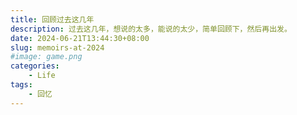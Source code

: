 ```yaml
---
title: 回顾过去这几年
description: 过去这几年，想说的太多，能说的太少，简单回顾下，然后再出发。
date: 2024-06-21T13:44:30+08:00
slug: memoirs-at-2024
#image: game.png
categories:
    - Life
tags:
    - 回忆
---
```

